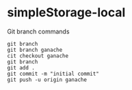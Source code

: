 # simpleStorage-local

Git branch commands

```
git branch
git branch ganache
cit checkout ganache
git branch
git add .
git commit -m "initial commit"
git push -u origin ganache
```
